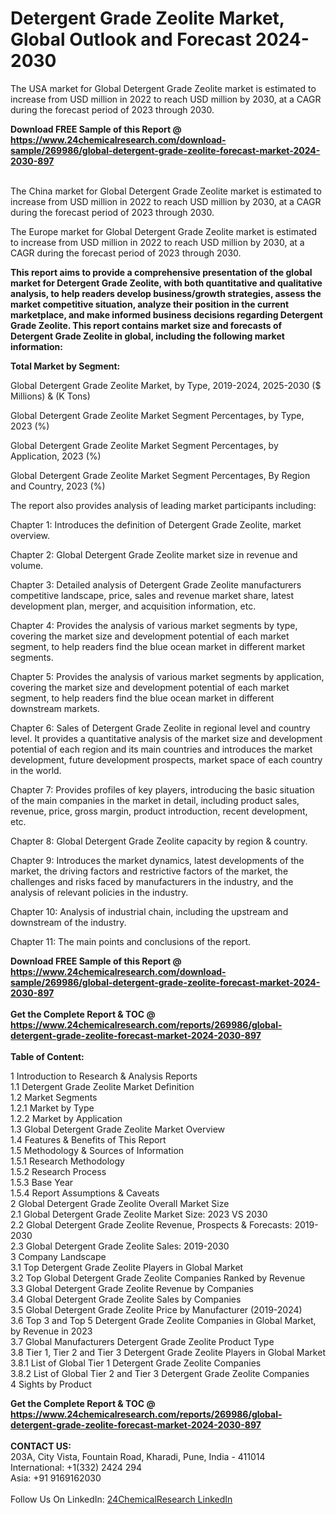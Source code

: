 <h1>Detergent Grade Zeolite Market, Global Outlook and Forecast 2024-2030</h1><p>
</p><p>The USA market for Global Detergent Grade Zeolite market is estimated to increase from USD million in 2022 to reach USD million by 2030, at a CAGR during the forecast period of 2023 through 2030.</p><p>
</p><div><b>Download FREE Sample of this Report @ 
            <a href="https://www.24chemicalresearch.com/download-sample/269986/global-detergent-grade-zeolite-forecast-market-2024-2030-897">
            https://www.24chemicalresearch.com/download-sample/269986/global-detergent-grade-zeolite-forecast-market-2024-2030-897</a></b></div><br><p>The China market for Global Detergent Grade Zeolite market is estimated to increase from USD million in 2022 to reach USD million by 2030, at a CAGR during the forecast period of 2023 through 2030.</p><p>
</p><p>The Europe market for Global Detergent Grade Zeolite market is estimated to increase from USD million in 2022 to reach USD million by 2030, at a CAGR during the forecast period of 2023 through 2030.</p><p>
<strong>This report aims to provide a comprehensive presentation of the global market for Detergent Grade Zeolite, with both quantitative and qualitative analysis, to help readers develop business/growth strategies, assess the market competitive situation, analyze their position in the current marketplace, and make informed business decisions regarding Detergent Grade Zeolite. This report contains market size and forecasts of Detergent Grade Zeolite in global, including the following market information:</strong></p><p>
</p><p>
<strong>Total Market by Segment:</strong></p><p>
Global Detergent Grade Zeolite Market, by Type, 2019-2024, 2025-2030 ($ Millions) &amp; (K Tons)</p><p>
Global Detergent Grade Zeolite Market Segment Percentages, by Type, 2023 (%)</p><p>
</p><p>
Global Detergent Grade Zeolite Market Segment Percentages, by Application, 2023 (%)</p><p>
</p><p>
Global Detergent Grade Zeolite Market Segment Percentages, By Region and Country, 2023 (%)</p><p>
</p><p>
The report also provides analysis of leading market participants including:</p><p>
</p><p>
</p><p>
Chapter 1: Introduces the definition of Detergent Grade Zeolite, market overview.</p><p>
Chapter 2: Global Detergent Grade Zeolite market size in revenue and volume.</p><p>
Chapter 3: Detailed analysis of Detergent Grade Zeolite manufacturers competitive landscape, price, sales and revenue market share, latest development plan, merger, and acquisition information, etc.</p><p>
Chapter 4: Provides the analysis of various market segments by type, covering the market size and development potential of each market segment, to help readers find the blue ocean market in different market segments.</p><p>
Chapter 5: Provides the analysis of various market segments by application, covering the market size and development potential of each market segment, to help readers find the blue ocean market in different downstream markets.</p><p>
Chapter 6: Sales of Detergent Grade Zeolite in regional level and country level. It provides a quantitative analysis of the market size and development potential of each region and its main countries and introduces the market development, future development prospects, market space of each country in the world.</p><p>
Chapter 7: Provides profiles of key players, introducing the basic situation of the main companies in the market in detail, including product sales, revenue, price, gross margin, product introduction, recent development, etc.</p><p>
Chapter 8: Global Detergent Grade Zeolite capacity by region &amp; country.</p><p>
Chapter 9: Introduces the market dynamics, latest developments of the market, the driving factors and restrictive factors of the market, the challenges and risks faced by manufacturers in the industry, and the analysis of relevant policies in the industry.</p><p>
Chapter 10: Analysis of industrial chain, including the upstream and downstream of the industry.</p><p>
Chapter 11: The main points and conclusions of the report.</p><div><b>Download FREE Sample of this Report @ 
            <a href="https://www.24chemicalresearch.com/download-sample/269986/global-detergent-grade-zeolite-forecast-market-2024-2030-897">
            https://www.24chemicalresearch.com/download-sample/269986/global-detergent-grade-zeolite-forecast-market-2024-2030-897</a></b></div><br><div><b>Get the Complete Report & TOC @ 
            <a href="https://www.24chemicalresearch.com/reports/269986/global-detergent-grade-zeolite-forecast-market-2024-2030-897">
            https://www.24chemicalresearch.com/reports/269986/global-detergent-grade-zeolite-forecast-market-2024-2030-897</a></b></div><br>
            <b>Table of Content:</b><p>1 Introduction to Research & Analysis Reports<br />
    1.1 Detergent Grade Zeolite Market Definition<br />
    1.2 Market Segments<br />
        1.2.1 Market by Type<br />
        1.2.2 Market by Application<br />
    1.3 Global Detergent Grade Zeolite Market Overview<br />
    1.4 Features & Benefits of This Report<br />
    1.5 Methodology & Sources of Information<br />
        1.5.1 Research Methodology<br />
        1.5.2 Research Process<br />
        1.5.3 Base Year<br />
        1.5.4 Report Assumptions & Caveats<br />
2 Global Detergent Grade Zeolite Overall Market Size<br />
    2.1 Global Detergent Grade Zeolite Market Size: 2023 VS 2030<br />
    2.2 Global Detergent Grade Zeolite Revenue, Prospects & Forecasts: 2019-2030<br />
    2.3 Global Detergent Grade Zeolite Sales: 2019-2030<br />
3 Company Landscape<br />
    3.1 Top Detergent Grade Zeolite Players in Global Market<br />
    3.2 Top Global Detergent Grade Zeolite Companies Ranked by Revenue<br />
    3.3 Global Detergent Grade Zeolite Revenue by Companies<br />
    3.4 Global Detergent Grade Zeolite Sales by Companies<br />
    3.5 Global Detergent Grade Zeolite Price by Manufacturer (2019-2024)<br />
    3.6 Top 3 and Top 5 Detergent Grade Zeolite Companies in Global Market, by Revenue in 2023<br />
    3.7 Global Manufacturers Detergent Grade Zeolite Product Type<br />
    3.8 Tier 1, Tier 2 and Tier 3 Detergent Grade Zeolite Players in Global Market<br />
        3.8.1 List of Global Tier 1 Detergent Grade Zeolite Companies<br />
        3.8.2 List of Global Tier 2 and Tier 3 Detergent Grade Zeolite Companies<br />
4 Sights by Product</p><div><b>Get the Complete Report & TOC @ 
            <a href="https://www.24chemicalresearch.com/reports/269986/global-detergent-grade-zeolite-forecast-market-2024-2030-897">
            https://www.24chemicalresearch.com/reports/269986/global-detergent-grade-zeolite-forecast-market-2024-2030-897</a></b></div><br><b>CONTACT US:</b><br>
            203A, City Vista, Fountain Road, Kharadi, Pune, India - 411014<br>
            International: +1(332) 2424 294<br>
            Asia: +91 9169162030 <br><br>
            Follow Us On LinkedIn: <a href="https://www.linkedin.com/company/24chemicalresearch/">24ChemicalResearch LinkedIn</a>